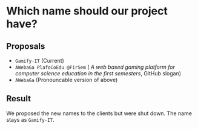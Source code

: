 # Which name should our project have?

## Proposals

- `Gamify-IT` (Current)
- `AWebaGa PlafoCoEdu @FirSem` ( _A web based gaming platform for computer science education in the first semesters_, GitHub slogan)
- `AWebaGa` (Pronouncable version of above)

## Result

We proposed the new names to the clients but were shut down.
The name stays as `Gamify-IT`.
